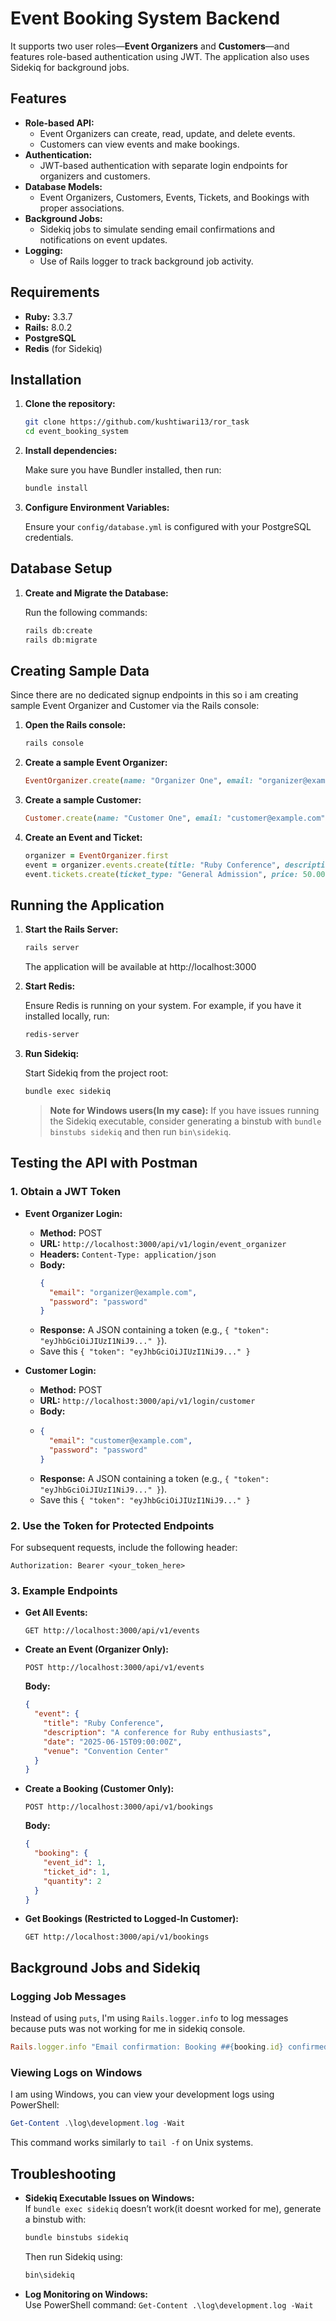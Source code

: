 # Event Booking System Backend

It supports two user roles—**Event Organizers** and **Customers**—and features role-based authentication using JWT. The application also uses Sidekiq for background jobs.

## Features

- **Role-based API:**  
  - Event Organizers can create, read, update, and delete events.
  - Customers can view events and make bookings.
- **Authentication:**  
  - JWT-based authentication with separate login endpoints for organizers and customers.
- **Database Models:**  
  - Event Organizers, Customers, Events, Tickets, and Bookings with proper associations.
- **Background Jobs:**  
  - Sidekiq jobs to simulate sending email confirmations and notifications on event updates.
- **Logging:**  
  - Use of Rails logger to track background job activity.

## Requirements

- **Ruby:** 3.3.7
- **Rails:** 8.0.2
- **PostgreSQL**
- **Redis** (for Sidekiq)

## Installation

1. **Clone the repository:**

   ```bash
   git clone https://github.com/kushtiwari13/ror_task
   cd event_booking_system
   ```

2. **Install dependencies:**

   Make sure you have Bundler installed, then run:

   ```bash
   bundle install
   ```

3. **Configure Environment Variables:**

    Ensure your `config/database.yml` is configured with your PostgreSQL credentials.

## Database Setup

1. **Create and Migrate the Database:**

   Run the following commands:

   ```bash
   rails db:create
   rails db:migrate
   ```

## Creating Sample Data

Since there are no dedicated signup endpoints in this so i am creating sample Event Organizer and Customer via the Rails console:

1. **Open the Rails console:**

   ```bash
   rails console
   ```

2. **Create a sample Event Organizer:**

   ```ruby
   EventOrganizer.create(name: "Organizer One", email: "organizer@example.com", password: "password")
   ```

3. **Create a sample Customer:**

   ```ruby
   Customer.create(name: "Customer One", email: "customer@example.com", password: "password")
   ```

4. **Create an Event and Ticket:**

   ```ruby
   organizer = EventOrganizer.first
   event = organizer.events.create(title: "Ruby Conference", description: "A conference for Ruby enthusiasts", date: "2025-06-15T09:00:00Z", venue: "Convention Center")
   event.tickets.create(ticket_type: "General Admission", price: 50.00, availability: 100)
   ```

## Running the Application

1. **Start the Rails Server:**

   ```bash
   rails server
   ```

   The application will be available at http://localhost:3000

2. **Start Redis:**

   Ensure Redis is running on your system. For example, if you have it installed locally, run:

   ```bash
   redis-server
   ```

3. **Run Sidekiq:**

   Start Sidekiq from the project root:

   ```bash
   bundle exec sidekiq
   ```

   > **Note for Windows users(In my case):** If you have issues running the Sidekiq executable, consider generating a binstub with `bundle binstubs sidekiq` and then run `bin\sidekiq`.






## Testing the API with Postman

### 1. Obtain a JWT Token

- **Event Organizer Login:**
  - **Method:** POST
  - **URL:** `http://localhost:3000/api/v1/login/event_organizer`
  - **Headers:** `Content-Type: application/json`
  - **Body:**
    ```json
    {
      "email": "organizer@example.com",
      "password": "password"
    }
    ```
  - **Response:** A JSON containing a token (e.g., `{ "token": "eyJhbGciOiJIUzI1NiJ9..." }`).
  - Save this `{ "token": "eyJhbGciOiJIUzI1NiJ9..." }`

- **Customer Login:**
  - **Method:** POST
  - **URL:** `http://localhost:3000/api/v1/login/customer`
  - **Body:**
  - ```json
    {
      "email": "customer@example.com",
      "password": "password"
    }
    ```
  - **Response:** A JSON containing a token (e.g., `{ "token": "eyJhbGciOiJIUzI1NiJ9..." }`).
  - Save this `{ "token": "eyJhbGciOiJIUzI1NiJ9..." }`

### 2. Use the Token for Protected Endpoints

For subsequent requests, include the following header:

```
Authorization: Bearer <your_token_here>
```

### 3. Example Endpoints

- **Get All Events:**

  ```http
  GET http://localhost:3000/api/v1/events
  ```

- **Create an Event (Organizer Only):**

  ```http
  POST http://localhost:3000/api/v1/events
  ```

  **Body:**
  ```json
  {
    "event": {
      "title": "Ruby Conference",
      "description": "A conference for Ruby enthusiasts",
      "date": "2025-06-15T09:00:00Z",
      "venue": "Convention Center"
    }
  }
  ```

- **Create a Booking (Customer Only):**

  ```http
  POST http://localhost:3000/api/v1/bookings
  ```

  **Body:**
  ```json
  {
    "booking": {
      "event_id": 1,
      "ticket_id": 1,
      "quantity": 2
    }
  }
  ```

- **Get Bookings (Restricted to Logged-In Customer):**

  ```http
  GET http://localhost:3000/api/v1/bookings
  ```

## Background Jobs and Sidekiq

### Logging Job Messages

Instead of using `puts`, I'm using `Rails.logger.info` to log messages because puts was not working for me in sidekiq console.

```ruby
Rails.logger.info "Email confirmation: Booking ##{booking.id} confirmed for customer #{booking.customer.email}"
```

### Viewing Logs on Windows

I am using Windows, you can view your development logs using PowerShell:

```powershell
Get-Content .\log\development.log -Wait
```

This command works similarly to `tail -f` on Unix systems.

## Troubleshooting

- **Sidekiq Executable Issues on Windows:**  
  If `bundle exec sidekiq` doesn’t work(it doesnt worked for me), generate a binstub with:
  
  ```bash
  bundle binstubs sidekiq
  ```
  
  Then run Sidekiq using:
  
  ```bash
  bin\sidekiq
  ```

- **Log Monitoring on Windows:**  
  Use PowerShell command: `Get-Content .\log\development.log -Wait`
